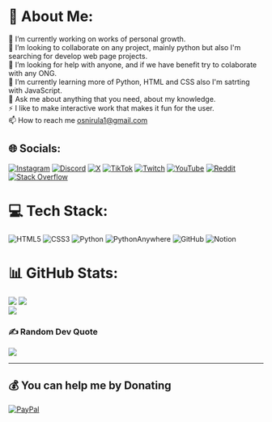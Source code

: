 # 💫 About Me:
🔭 I’m currently working on works of personal growth.<br>👯 I’m looking to collaborate on any project, mainly python but also I'm searching for develop web page projects.<br>🤝 I’m looking for help with anyone, and if we have benefit try to colaborate with any ONG.<br>🌱 I’m currently learning more of Python, HTML and CSS also I'm satrting with JavaScript.<br>💬 Ask me about anything that you need, about my knowledge.<br>⚡ I like to make interactive work that makes it fun for the user.<br>📫 How to reach me osnirula1@gmail.com


## 🌐 Socials:
[![Instagram](https://img.shields.io/badge/Instagram-%23E4405F.svg?style=plastic&logo=Instagram&logoColor=white)](https://instagram.com/@_rubenciio.17) [![Discord](https://img.shields.io/badge/Discord-%237289DA.svg?style=plastic&logo=discord&logoColor=white)](https://discord.gg/https://discord.com/channels/@RUBENCIIO) [![X](https://img.shields.io/badge/X-black.svg?style=plastic&logo=X&logoColor=white)](https://x.com/@Rubenciio_17) [![TikTok](https://img.shields.io/badge/TikTok-%23000000.svg?style=plastic&logo=TikTok&logoColor=white)](https://tiktok.com/@@ruben._.perez) [![Twitch](https://img.shields.io/badge/Twitch-%239146FF.svg?style=plastic&logo=Twitch&logoColor=white)](https://twitch.tv/@Rubencio_EsP) [![YouTube](https://img.shields.io/badge/YouTube-%23FF0000.svg?style=plastic&logo=YouTube&logoColor=white)](https://youtube.com/@@user-zl2qo5kq4g) [![Reddit](https://img.shields.io/badge/Reddit-%23FF4500.svg?style=plastic&logo=Reddit&logoColor=white)](https://reddit.com/user/@Negative-Pumpkin-931) [![Stack Overflow](https://img.shields.io/badge/-Stackoverflow-FE7A16?style=plastic&logo=stack-overflow&logoColor=white)](https://stackoverflow.com/users/@Rubenciio)


# 💻 Tech Stack:
![HTML5](https://img.shields.io/badge/html5-%23E34F26.svg?style=plastic&logo=html5&logoColor=white) ![CSS3](https://img.shields.io/badge/css3-%231572B6.svg?style=plastic&logo=css3&logoColor=white) ![Python](https://img.shields.io/badge/python-3670A0?style=plastic&logo=python&logoColor=ffdd54) ![PythonAnywhere](https://img.shields.io/badge/pythonanywhere-%232F9FD7.svg?style=plastic&logo=pythonanywhere&logoColor=151515) ![GitHub](https://img.shields.io/badge/github-%23121011.svg?style=plastic&logo=github&logoColor=white) ![Notion](https://img.shields.io/badge/Notion-%23000000.svg?style=plastic&logo=notion&logoColor=white)
# 📊 GitHub Stats:
![]([https://github-readme-streak-stats.herokuapp.com/?user=Rubenciio&theme=tokyonight&hide_border=false](https://github-readme-streak-stats.herokuapp.com/?user=Rubenciio&theme=tokyonight&hide_border=false)) 
![](https://github-readme-stats.vercel.app/api/top-langs/?username=Rubenciio&theme=tokyonight&hide_border=false&include_all_commits=false&count_private=false&layout=compact)<br/>
[![](https://visitcount.itsvg.in/api?id=Rubenciio&icon=0&color=6)](https://visitcount.itsvg.in)

### ✍️ Random Dev Quote
![](https://quotes-github-readme.vercel.app/api?type=vetical&theme=radical)

---

  ## 💰 You can help me by Donating
[![PayPal](https://img.shields.io/badge/PayPal-00457C?style=plastic&style=for-the-badge&logo=paypal&logoColor=white)](https://paypal.me/https://www.paypal.me/RubencioEsP)<br>

  
<!-- Proudly created with GPRM ( https://gprm.itsvg.in ) -->
